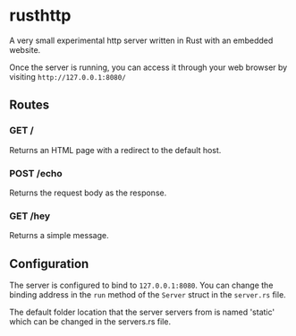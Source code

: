 # rusthttp

A very small experimental http server written in Rust with an embedded website.

Once the server is running, you can access it through your web browser by visiting `http://127.0.0.1:8080/`

## Routes

### GET /

Returns an HTML page with a redirect to the default host.

### POST /echo

Returns the request body as the response.

### GET /hey

Returns a simple message.

## Configuration

The server is configured to bind to `127.0.0.1:8080`. You can change the binding address in the `run` method of the `Server` struct in the `server.rs` file.

The default folder location that the server servers from is named 'static' which can be changed in the servers.rs file.
